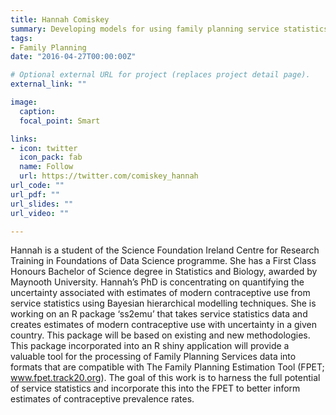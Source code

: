 ```yaml
---
title: Hannah Comiskey
summary: Developing models for using family planning service statistics in the estimation of modern contraceptive prevalence rates (mCPR)
tags:
- Family Planning
date: "2016-04-27T00:00:00Z"

# Optional external URL for project (replaces project detail page).
external_link: ""

image:
  caption: 
  focal_point: Smart

links:
- icon: twitter
  icon_pack: fab
  name: Follow
  url: https://twitter.com/comiskey_hannah
url_code: ""
url_pdf: ""
url_slides: ""
url_video: ""

---
```


Hannah is a student of the Science Foundation Ireland Centre for Research Training in Foundations of Data Science programme. She has a First Class Honours Bachelor of Science degree in Statistics and Biology, awarded by Maynooth University.  Hannah’s PhD is concentrating on quantifying the uncertainty associated with estimates of modern contraceptive use from service statistics using Bayesian hierarchical modelling techniques. She is working on an R package ‘ss2emu’ that takes service statistics data and creates estimates of modern contraceptive use with uncertainty in a given country. This package will be based on existing and new methodologies. This package incorporated into an R shiny application will provide a valuable tool for the processing of Family Planning Services data into formats that are compatible with The Family Planning Estimation Tool (FPET; www.fpet.track20.org). The goal of this work is to harness the full potential of service statistics and incorporate this into the FPET to better inform estimates of contraceptive prevalence rates.

